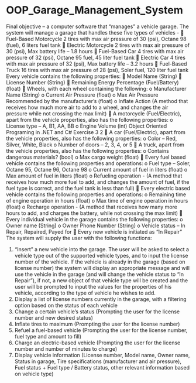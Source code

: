 # OOP_Garage_Management_System
Final objective – a computer software that “manages” a vehicle garage.
The system will manage a garage that handles these five types of vehicles -
 Fuel-Based Motorcycle
2 tires with max air pressure of 30 (psi), Octane 98 (fuel), 6 liters fuel tank
 Electric Motorcycle
2 tires with max air pressure of 30 (psi), Max battery life – 1.8 hours
 Fuel-Based Car
4 tires with max air pressure of 32 (psi), Octane 95 fuel, 45 liter fuel tank
 Electric Car
4 tires with max air pressure of 32 (psi), Max battery life – 3.2 hours
 Fuel-Based Truck
16 tires with max air pressure of 28 (psi), Soler fuel, 120 liter fuel tank
Every vehicle contains the following properties:
 Model Name (String)
 License Number (String)
 Remaining Energy Percentage (Fuel/Battery) (float)
 Wheels, with each wheel containing the following:
o Manufacturer Name (String)
o Current Air Pressure (float)
o Max Air Pressure Recommended by the manufacturer’s (float)
o Inflate Action (A method that receives how much more air to add to a wheel, and changes the air pressure while not crossing the max limit)
 A motorcycle (Fuel/Electric), apart from the vehicle properties, also has the following properties:
o License type – A, B1, AA, BB
o Engine Volume (int)
Object Oriented Programing in .NET and C# Exercise 3
2
 A car (Fuel/Electric), apart from the vehicle properties, also has the following properties:
o Color – Red, Silver, White, Black
o Number of doors – 2, 3, 4, or 5
 A truck, apart from the vehicle properties, also has the following properties:
o Contains dangerous materials? (bool)
o Max cargo weight (float)
 Every fuel based vehicle contains the following properties and operations:
o Fuel type – Soler, Octane 95, Octane 96, Octane 98
o Current amount of fuel in liters (float)
o Max amount of fuel in liters (float)
o Refueling operation - (A method that receives how much more fuel to add, and changes the amount of fuel, if the fuel type is correct, and the fuel tank is less than full)
 Every electric based vehicle contains the following properties and operations:
o Remaining time of engine operation in hours (float)
o Max time of engine operation in hours (float)
o Recharge operation - (A method that receives how many more hours to add, and charges the battery, while not crossing the max limit)
 Every individual vehicle in the garage contains the following properties:
o Owner name (String)
o Owner Phone Number (String)
o Vehicle status – In Repair, Repaired, Payed for
 Every new vehicle is initiated as “In Repair”
The system will supply the user with the following functions:
1. “Insert” a new vehicle into the garage. The user will be asked to select a vehicle type out of the supported vehicle types, and to input the license number of the vehicle. If the vehicle is already in the garage (based on license number) the system will display an appropriate message and will use the vehicle in the garage (and will change the vehicle status to “In Repair”), if not, a new object of that vehicle type will be created and the user will be prompted to input the values for the properties of his vehicle, according to the type of vehicle he wishes to add.
2. Display a list of license numbers currently in the garage, with a filtering option based on the status of each vehicle
3. Change a certain vehicle’s status (Prompting the user for the license number and new desired status)
4. Inflate tires to maximum (Prompting the user for the license number)
5. Refuel a fuel-based vehicle (Prompting the user for the license number, fuel type and amount to fill)
6. Charge an electric-based vehicle (Prompting the user for the license number and number of minutes to charge)
7. Display vehicle information (License number, Model name, Owner name, Status in garage, Tire specifications (manufacturer and air pressure), Fuel status + Fuel type / Battery status, other relevant information based on vehicle type)
